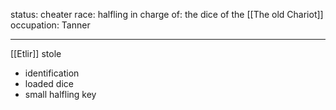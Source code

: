 status: cheater
race: halfling
in charge of: the dice of the [[The old Chariot]]
occupation: Tanner

---

[[Etlir]] stole
- identification
- loaded dice
- small halfling key
